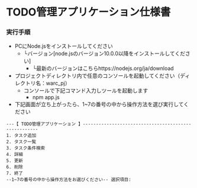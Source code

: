 # TODO管理アプリケーション仕様書

### 実行手順

- PCにNode.jsをインストールしてください
  - └バージョン[node.jsのバージョン10.0.0以降をインストールしてください]
    - └最新のバージョンはこちらhttps://nodejs.org/ja/download
- プロジェクトディレクトリ内で任意のコンソールを起動してください（ディレクトリ名：warc_pj）
  - コンソールで下記コマンド入力しツールを起動します
    - npm app.js
- 下記画面が立ち上がったら、1~7の番号の中から操作方法を選び実行してください
```
---【 TODO管理アプリケーション 】-----------------------------------------------------
1. タスク追加
2. タスク一覧
3. タスク条件検索
4. 詳細
5. 更新
6. 削除
7. 終了
--1~7の番号の中から操作方法をお選びください-- 選択項目:
```